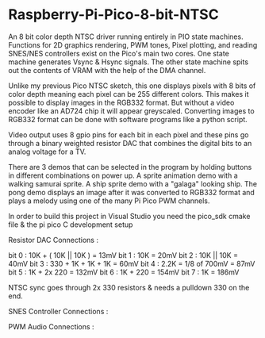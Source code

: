 # Raspberry-Pi-Pico-8-bit-NTSC
An 8 bit color depth NTSC driver running entirely in PIO state machines. Functions for 2D graphics rendering, PWM tones, Pixel plotting, and reading SNES/NES controllers exist on the Pico's main two cores. One state machine generates Vsync & Hsync signals. The other state machine spits out the contents of VRAM with the help of the DMA channel.

Unlike my previous Pico NTSC sketch, this one displays pixels with 8 bits of color depth meaning each pixel can be 255 different colors. This makes it possible to display images in the RGB332 format. But without a video encoder like an AD724 chip it will appear greyscaled. Converting images to RGB332 format can be done with software programs like a python script. 

Video output uses 8 gpio pins for each bit in each pixel and these pins go through a binary weighted resistor DAC that combines the digital bits to an analog voltage for a TV. 

There are 3 demos that can be selected in the program by holding buttons in different combinations on power up. A sprite animation demo with a walking samurai sprite. A ship sprite demo with a "galaga" looking ship. The pong demo displays an image after it was converted to RGB332 format and plays a melody using one of the many Pi Pico PWM channels.  

In order to build this project in Visual Studio you need the pico_sdk cmake file & the pi pico C development setup


Resistor DAC Connections :

bit 0 : 10K + ( 10K || 10K ) = 13mV
bit 1 : 10K = 20mV
bit 2 : 10K || 10K = 40mV
bit 3 : 330 + 1K + 1K + 1K = 60mV
bit 4 : 2.2K = 1/8 of 700mV = 87mV
bit 5 : 1K + 2x 220 = 132mV
bit 6 : 1K + 220 = 154mV
bit 7 : 1K = 186mV


NTSC sync goes through 2x 330 resistors & needs a pulldown 330 on the end. 



SNES Controller Connections : 


PWM Audio Connections : 
